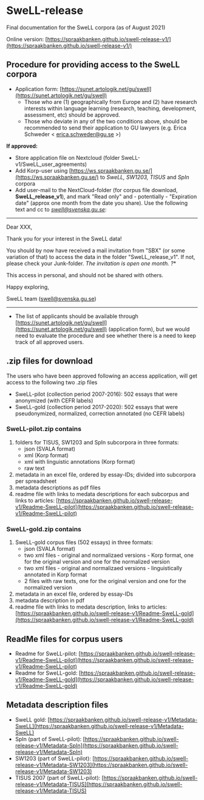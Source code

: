 # SweLL-release
Final documentation for the SweLL corpora (as of August 2021)

Online version: [https://spraakbanken.github.io/swell-release-v1/](https://spraakbanken.github.io/swell-release-v1/)

<!--Files included in this repository are intended for inclusion (as links) into the downloadable SweLL-gold and SweLL-pilot zip-files. Those links can be found in the readme files for each corpus, as well as seen in the L2 Korp on an information sidebar.  

This repository contains (updatable) versions of the following files:-->


## Procedure for providing access to the SweLL corpora

* Application form: [https://sunet.artologik.net/gu/swell](https://sunet.artologik.net/gu/swell)
    * Those who are (1) geographically from Europe and (2) have research interests within language learning (research, teaching, development, assessment, etc) should be approved.
    * Those who deviate in any of the two conditions above, should be recommended to send their application to GU lawyers (e.g. Erica Schweder < erica.schweder@gu.se >)

**If approved:** 
* Store application file on Nextcloud (folder SweLL-v1/SweLL_user_agreements)
* Add Korp-user using [https://ws.spraakbanken.gu.se/](https://ws.spraakbanken.gu.se/) to *SweLL, SW1203, TISUS* and *SpIn* corpora
* Add user-mail to the NextCloud-folder (for corpus file download, **SweLL_release_v1**), and mark "Read only" and - potentially - "Expiration date" (approx one month from the date you share). Use the following text and cc to *swell@svenska.gu.se*:

-----

   Dear XXX,
   
   Thank you for your interest in the SweLL data!
    
   You should by now have received a mail invitation from "SBX" (or some variation of that) to access the data in the folder "SweLL_release_v1". If not, please check your Junk-folder. *The invitation is open one month. ?** 
       
   This access in personal, and should not be shared with others. 
    
   Happy exploring,
    
   SweLL team (swell@svenska.gu.se)
    
----
       
 * The list of applicants should be available through [https://sunet.artologik.net/gu/swell](https://sunet.artologik.net/gu/swell) (application form), but we would need to evaluate the procedure and see whether there is a need to keep track of all approved users. 

## .zip files for download

The users who have been approved following an access application, will get access to the following two .zip files

* SweLL-pilot (collection period 2007-2016): 502 essays that were anonymized (with CEFR labels)
* SweLL-gold  (collection period 2017-2020): 502 essays that were pseudonymized, normalized, correction annotated (no CEFR labels)


### SweLL-pilot.zip contains

1. folders for TISUS, SW1203 and SpIn subcorpora in three formats: 
    * json (SVALA format) 
    * xml (Korp format) 
    * xml with linguistic annotations (Korp format)
    * raw text
2. metadata in an excel file, ordered by essay-IDs; divided into subcorpora per spreadsheet
3. metadata descriptions as pdf files
4. readme file with links to medata descriptions for each subcorpus and links to articles: [https://spraakbanken.github.io/swell-release-v1/Readme-SweLL-pilot](https://spraakbanken.github.io/swell-release-v1/Readme-SweLL-pilot)
 

### SweLL-gold.zip contains

1. SweLL-gold corpus files (502 essays) in three formats: 
    * json (SVALA format) 
    * two xml files - original and normalizaed versions - Korp format, one for the original version and one for the normalized version 
    * two xml files - original and normalizaed versions - linguistically annotated in Korp format
    * 2 files with raw texts, one for the original version and one for the normalized version
2. metadata in an excel file, ordered by essay-IDs
3. metadata description in pdf 
4. readme file with links to medata description, links to articles: [https://spraakbanken.github.io/swell-release-v1/Readme-SweLL-gold](https://spraakbanken.github.io/swell-release-v1/Readme-SweLL-gold)
 

## ReadMe files for corpus users 

* Readme for SweLL-pilot: [https://spraakbanken.github.io/swell-release-v1/Readme-SweLL-pilot](https://spraakbanken.github.io/swell-release-v1/Readme-SweLL-pilot)
* Readme for SweLL-gold: [https://spraakbanken.github.io/swell-release-v1/Readme-SweLL-gold](https://spraakbanken.github.io/swell-release-v1/Readme-SweLL-gold)

## Metadata description files
 
* SweLL gold: [https://spraakbanken.github.io/swell-release-v1/Metadata-SweLL](https://spraakbanken.github.io/swell-release-v1/Metadata-SweLL)
* SpIn (part of SweLL-pilot): [https://spraakbanken.github.io/swell-release-v1/Metadata-SpIn](https://spraakbanken.github.io/swell-release-v1/Metadata-SpIn)
* SW1203 (part of SweLL-pilot): [https://spraakbanken.github.io/swell-release-v1/Metadata-SW1203](https://spraakbanken.github.io/swell-release-v1/Metadata-SW1203)
* TISUS 2007 (part of SweLL-pilot): [https://spraakbanken.github.io/swell-release-v1/Metadata-TISUS](https://spraakbanken.github.io/swell-release-v1/Metadata-TISUS)


